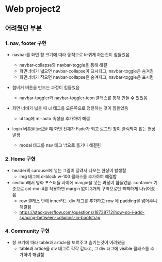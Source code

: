 # Web project2

## 어려웠던 부분

### 1. nav, footer 구현

* navbar를 화면 창 크기에 따라 동적으로 바뀌게 하는것이 힘들었음

  * navbar-collapse와 navbar-toggle을 통해 해결
  * 화면너비가 넓으면 navbar-collapse이 표시되고, navbar-toggle은 숨겨짐
  * 화면너비가 작으면 navbar-collapse은 숨겨지고, navbar-toggle은 표시됨

* 햄버거 버튼을 만드는 과정이 힘들었음

  * navbar-toggler와 navbar-toggler-icon 클래스를 통해 만들 수 있었음

* 화면 너비가 넓을 때 ul 태그를 오른쪽으로 정렬하는 것이 힘들었음

  * ul tag에 ml-auto 속성을 추가하여 해결

* login 버튼을 눌렀을 떄 화면 전체가  Fade가 되고 로그인 창이 클릭되지 않는 현상 발생

  * modal 태그를 nav 태그 밖으로 옮기니 해결됨

    

### 2. Home 구현

* header의 carousel에 넣는 그림이 잘려서 나오는 현상이 발생함
  * img 태그에 d-block w-100 클래스를 추가하여 해결함
* section에서 영화 포스터들 사이에 margin을 넣는 과정이 힘들었음. container 기준으로 col-md-4를 적용하면 margin 없이 3개의 구역으로만 빽빽하게 나뉘어졌음
  * row 클래스 안에 inner라는 div 태그를 추가하고 row 에 padding을 넣어주니 해결됨
  * https://stackoverflow.com/questions/18738712/how-do-i-add-spacing-between-columns-in-bootstrap 

### 4. Community 구현

* 창 크기에 따라 table과 article을 보여주고 숨기는것이 어려웠음
  * table과 artice을 div 태그로 각각 감싸고, 그 div 태그에 visible 클래스를 추가하여 해결함
